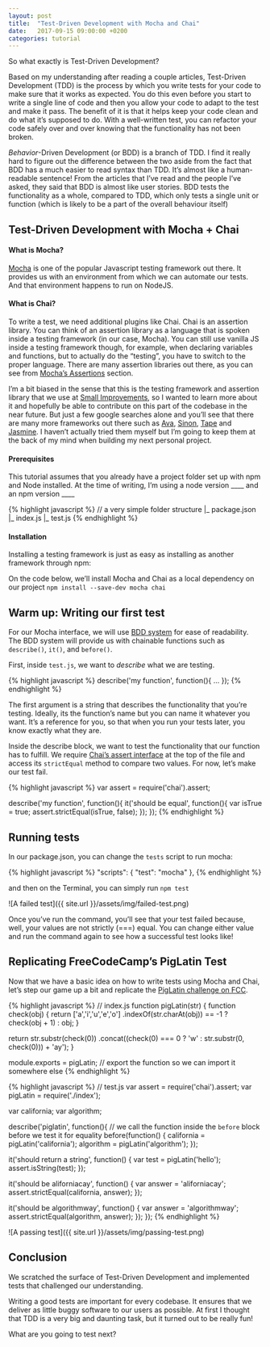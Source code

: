 ```yaml
---
layout: post
title:  "Test-Driven Development with Mocha and Chai"
date:   2017-09-15 09:00:00 +0200
categories: tutorial
---
```

So what exactly is Test-Driven Development?

Based on my understanding after reading a couple articles, Test-Driven Development (TDD) is the process by which you write tests for your code to make sure that it works as expected. You do this even before you start to write a single line of code and then you allow your code to adapt to the test and make it pass. The benefit of it is that it helps keep your code clean and do what it’s supposed to do. With a well-written test, you can refactor your code safely over and over knowing that the functionality has not been broken.

*Behavior*-Driven Development (or BDD) is a branch of TDD. I find it really hard to figure out the difference between the two aside from the fact that BDD has a much easier to read syntax than TDD. It’s almost like a human-readable sentence! From the articles that I’ve read and the people I’ve asked, they said that BDD is almost like user stories. BDD tests the functionality as a whole, compared to TDD, which only tests a single unit or function (which is likely to be a part of the overall behaviour itself)

## Test-Driven Development with Mocha + Chai
#### What is Mocha?
[Mocha](http://mochajs.org/#installation) is one of the popular Javascript testing framework out there. It provides us with an environment from which we can automate our tests. And that environment happens to run on NodeJS.

#### What is Chai?
To write a test, we need additional plugins like Chai. Chai is an assertion library. You can think of an assertion library as a language that is spoken inside a testing framework (in our case, Mocha). You can still use vanilla JS inside a testing framework though, for example, when declaring variables and functions, but to actually do the “testing”, you have to switch to the proper language. There are many assertion libraries out there, as you can see from [Mocha’s Assertions](http://mochajs.org/#assertions) section.

I’m a bit biased in the sense that this is the testing framework and assertion library that we use at [Small Improvements](https://www.small-improvements.com/), so I wanted to learn more about it and hopefully be able to contribute on this part of the codebase in the near future. But just a few google searches alone and you’ll see that there are many more frameworks out there such as [Ava](https://github.com/avajs/ava), [Sinon](http://sinonjs.org/), [Tape](https://github.com/substack/tape) and [Jasmine](https://jasmine.github.io/). I haven’t actually tried them myself but I’m going to keep them at the back of my mind when building my next personal project.

#### Prerequisites
This tutorial assumes that you already have a project folder set up with npm and Node installed. At the time of writing, I’m using a node version ____ and an npm version ____

{% highlight javascript %}
// a very simple folder structure
|_ package.json
|_ index.js
|_ test.js
{% endhighlight %}

#### Installation
Installing a testing framework is just as easy as installing as another framework through npm:

On the code below, we’ll install Mocha and Chai as a local dependency on our project
`npm install --save-dev mocha chai`


## Warm up: Writing our first test
For our Mocha interface, we will use [BDD system](http://mochajs.org/#interfaces) for ease of readability. The BDD system will provide us with chainable functions such as `describe()`, `it()`, and `before()`.

First, inside `test.js`, we want to *describe* what we are testing.

{% highlight javascript %}
describe('my function', function(){
  ...
});
{% endhighlight %}

The first argument is a string that describes the functionality that you’re testing. Ideally, its the function’s name but you can name it whatever you want. It’s a reference for you, so that when you run your tests later, you know exactly what they are.

Inside the describe block, we want to test the functionality that our function has to fulfill. We require [Chai’s assert interface](http://chaijs.com/api/assert/) at the top of the file and access its `strictEqual` method to compare two values. For now, let’s make our test fail.

{% highlight javascript %}
var assert = require('chai').assert;

describe('my function', function(){
  it('should be equal', function(){
    var isTrue = true;
    assert.strictEqual(isTrue, false);
  });
});
{% endhighlight %}

## Running tests
In our package.json, you can change the `tests` script to run mocha:

{% highlight javascript %}
"scripts": {
  "test": "mocha"
},
{% endhighlight %}

and then on the Terminal, you can simply run `npm test`

![A failed test]({{ site.url }}/assets/img/failed-test.png)

Once you’ve run the command, you’ll see that your test failed because, well, your values are not strictly (===) equal. You can change either value and run the command again to see how a successful test looks like!


## Replicating FreeCodeCamp’s PigLatin Test
Now that we have a basic idea on how to write tests using Mocha and Chai, let’s step our game up a bit and replicate the [PigLatin challenge on FCC](https://www.freecodecamp.org/challenges/pig-latin).

{% highlight javascript %}
// index.js
function pigLatin(str) {
  function check(obj) {
    return ['a','i','u','e','o']
      .indexOf(str.charAt(obj)) == -1 ?
      check(obj + 1) : obj;
  }

  return str.substr(check(0))
    .concat((check(0) === 0 ? 'w' :
    str.substr(0, check(0))) + 'ay');
}

module.exports = pigLatin; // export the function so we can import it somewhere else
{% endhighlight %}

{% highlight javascript %}
// test.js
var assert = require('chai').assert;
var pigLatin = require('./index');

var california;
var algorithm;

describe('piglatin', function(){
  // we call the function inside the `before` block before we test it for equality
  before(function() {
    california = pigLatin('california');
    algorithm = pigLatin('algorithm');
  });

  it('should return a string', function() {
    var test = pigLatin('hello');
    assert.isString(test);
  });

  it('should be aliforniacay', function() {
    var answer = 'aliforniacay';
    assert.strictEqual(california, answer);
  });

  it('should be algorithmway', function() {
    var answer = 'algorithmway';
    assert.strictEqual(algorithm, answer);
  });
});
{% endhighlight %}

![A passing test]({{ site.url }}/assets/img/passing-test.png)

## Conclusion
We scratched the surface of Test-Driven Development and implemented tests that challenged our understanding.

Writing a good tests are important for every codebase. It ensures that we deliver as little buggy software to our users as possible. At first I thought that TDD is a very big and daunting task, but it turned out to be really fun!

What are you going to test next?

